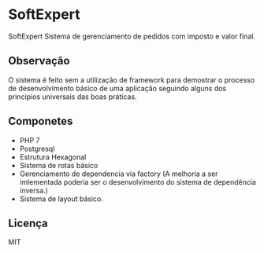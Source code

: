 # SoftExpert
SoftExpert Sistema de gerenciamento de pedidos com imposto e valor final.

## Observação
O sistema é feito sem a utilização de framework para demostrar o processo de desenvolvimento básico 
de uma aplicação seguindo alguns dos principios universais das boas práticas.

## Componetes 
- PHP 7
- Postgresql
- Estrutura Hexagonal
- Sistema de rotas básico
- Gerenciamento de dependencia via factory (A melhoria a ser imlementada poderia ser o desenvolvimento do sistema de dependência inversa.)
- Sistema de layout básico.

## Licença

MIT
